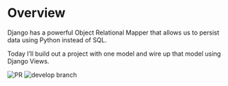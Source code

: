 # Overview
Django has a powerful Object Relational Mapper that allows us to persist data using Python instead of SQL.

Today I’ll build out a project with one model and wire up that model using Django Views.

![PR](https://github.com/mhn998/django_models/pull/1)
![develop branch](https://github.com/mhn998/django_models/tree/develop)